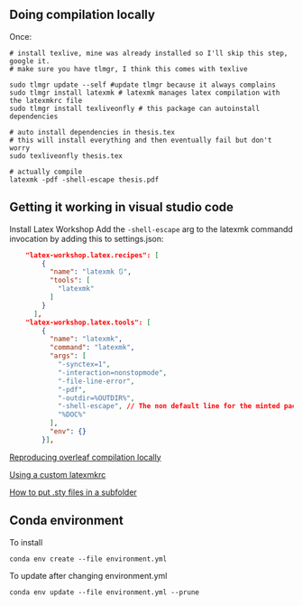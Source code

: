 
## Doing compilation locally
Once:
```
# install texlive, mine was already installed so I'll skip this step, google it.
# make sure you have tlmgr, I think this comes with texlive

sudo tlmgr update --self #update tlmgr because it always complains
sudo tlmgr install latexmk # latexmk manages latex compilation with the latexmkrc file
sudo tlmgr install texliveonfly # this package can autoinstall dependencies

# auto install dependencies in thesis.tex
# this will install everything and then eventually fail but don't worry
sudo texliveonfly thesis.tex 

# actually compile
latexmk -pdf -shell-escape thesis.pdf
```

## Getting it working in visual studio code
Install Latex Workshop
Add the `-shell-escape` arg to the latexmk commandd invocation by adding this to settings.json:
```json
    "latex-workshop.latex.recipes": [
        {
          "name": "latexmk 🔃",
          "tools": [
            "latexmk"
          ]
        }
      ],
    "latex-workshop.latex.tools": [
        {
          "name": "latexmk",
          "command": "latexmk",
          "args": [
            "-synctex=1",
            "-interaction=nonstopmode",
            "-file-line-error",
            "-pdf",
            "-outdir=%OUTDIR%",
            "-shell-escape", // The non default line for the minted package  to work
            "%DOC%"
          ],
          "env": {}
        }],
```

[Reproducing overleaf compilation locally]()

[Using a custom latexmkrc](https://www.overleaf.com/learn/how-to/How_does_Overleaf_compile_my_project%3F)

[How to put .sty files in a subfolder](https://www.overleaf.com/learn/latex/Questions/I_have_a_lot_of_.cls%2C_.sty%2C_.bst_files%2C_and_I_want_to_put_them_in_a_folder_to_keep_my_project_uncluttered._But_my_project_is_not_finding_them_to_compile_correctly)


## Conda environment
To install 
```
conda env create --file environment.yml
```

To update after changing environment.yml
```
conda env update --file environment.yml --prune
```